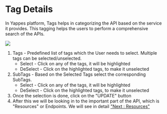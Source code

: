 



# Tag Details

In Yappes platform, Tags helps in categorizing the API based on the
service it provides. This tagging helps the users to perform a
comprehensive search of the APIs.

![](../images/existing_api/existing_api_tags_01.png)

1.  Tags - Predefined list of tags which the User needs to select.
    Multiple tags can be selected/unselected.
    -   Select - Click on any of the tags, it will be highlighted
    -   DeSelect - Click on the highlighted tags, to make it unselected
2.  SubTags - Based on the Selected Tags select the corresponding
    SubTags.
    -   Select - Click on any of the tags, it will be highlighted
    -   DeSelect - Click on the highlighted tags, to make it unselected
3.  Once the selection is done, click on the \"UPDATE\" button
4.  After this we will be looking in to the important part of the API,
    which is \"Resources\" or Endpoints. We will see in detail [\"Next :
    Resources\"](resource)




